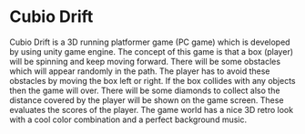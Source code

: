 # Cubio Drift

Cubio Drift is a 3D running platformer game (PC game) which is developed by using
unity game engine. The concept of this game is that a box (player) will be spinning
and keep moving forward. There will be some obstacles which will appear randomly
in the path. The player has to avoid these obstacles by moving the box left or
right. If the box collides with any objects then the game will over. There will
be some diamonds to collect also the distance covered by the player will be shown
on the game screen. These evaluates the scores of the player. The game world has
a nice 3D retro look with a cool color combination and a perfect background music.
